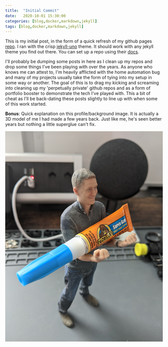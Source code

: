 ```yaml
---
title:  "Initial Commit"
date:   2020-10-01 15:30:00
categories: [blog,docker,markdown,jekyll]
tags: [blog,docker,markdown,jekyll]
---
```


This is my initial post, in the form of a quick refresh of my github pages [repo](https://github.com/dmcavinue/dmcavinue.github.io). I ran with the crisp [jekyll-uno](https://github.com/joshgerdes/jekyll-uno) theme. It should work with any jekyll theme you find out there.  You can set up a repo using their [docs](https://pages.github.com/).

I'll probably be dumping some posts in here as I clean up my repos and drop some things I've been playing with over the years.  As anyone who knows me can attest to, I'm heavily afflicted with the home automation bug and many of my projects usually take the form of tying into my setup in some way or another. The goal of this is to drag my kicking and screaming into cleaning up my 'perpetually private' github repos and as a form of portfolio booster to demonstrate the tech I've played with. This a bit of cheat as I'll be back-dating these posts slightly to line up with when some of this work started.

**Bonus**: 
Quick explanation on this profile/background image.  It is actually a 3D model of me I had made a few years back.  Just like me, he's seen better years but nothing a little superglue can't fix.

![mac-mini-superglue](/images/mac-mini/superglue.jpg)